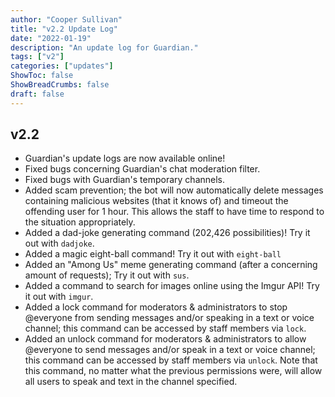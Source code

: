 ```yaml
---
author: "Cooper Sullivan"
title: "v2.2 Update Log"
date: "2022-01-19"
description: "An update log for Guardian."
tags: ["v2"]
categories: ["updates"]
ShowToc: false
ShowBreadCrumbs: false
draft: false
---
```


## v2.2
- Guardian's update logs are now available online!
- Fixed bugs concerning Guardian's chat moderation filter.
- Fixed bugs with Guardian's temporary channels.
- Added scam prevention; the bot will now automatically delete messages containing malicious websites (that it knows of) and timeout the offending user for 1 hour. This allows the staff to have time to respond to the situation appropriately.
- Added a dad-joke generating command (202,426 possibilities)! Try it out with ``dadjoke``.
- Added a magic eight-ball command! Try it out with ``eight-ball``
- Added an "Among Us" meme generating command (after a concerning amount of requests); Try it out with ``sus``.
- Added a command to search for images online using the Imgur API! Try it out with ``imgur``.
- Added a lock command for moderators & administrators to stop @everyone from sending messages and/or speaking in a text or voice channel; this command can be accessed by staff members via ``lock``.
- Added an unlock command for moderators & administrators to allow @everyone to send messages and/or speak in a text or voice channel; this command can be accessed by staff members via ``unlock``. Note that this command, no matter what the previous permissions were, will allow all users to speak and text in the channel specified.